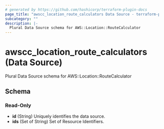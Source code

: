 ```yaml
---
# generated by https://github.com/hashicorp/terraform-plugin-docs
page_title: "awscc_location_route_calculators Data Source - terraform-provider-awscc"
subcategory: ""
description: |-
  Plural Data Source schema for AWS::Location::RouteCalculator
---
```


# awscc_location_route_calculators (Data Source)

Plural Data Source schema for AWS::Location::RouteCalculator



<!-- schema generated by tfplugindocs -->
## Schema

### Read-Only

- **id** (String) Uniquely identifies the data source.
- **ids** (Set of String) Set of Resource Identifiers.



